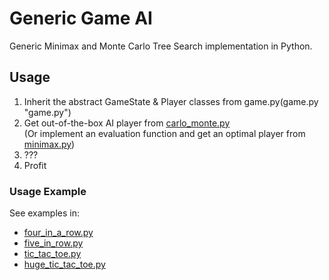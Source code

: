 # Generic Game AI
Generic Minimax and Monte Carlo Tree Search implementation in Python.

## Usage
1. Inherit the abstract GameState & Player classes from game.py(game.py "game.py") 
2. Get out-of-the-box AI player from [carlo_monte.py](carlo_monte.py "carlo_monte.py") 
<br />(Or implement an evaluation function and get an optimal player from [minimax.py](minimax.py "minimax.py"))
3. ???
4. Profit

### Usage Example
See examples in:
- [four_in_a_row.py](four_in_a_row.py "four_in_a_row.py") 
- [five_in_row.py](five_in_row.py "five_in_row.py") 
- [tic_tac_toe.py](tic_tac_toe.py "tic_tac_toe.py") 
- [huge_tic_tac_toe.py](huge_tic_tac_toe.py "huge_tic_tac_toe.py") 
